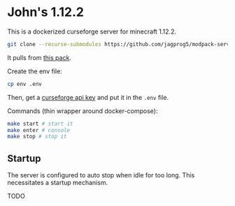 # John's 1.12.2

This is a dockerized curseforge server for minecraft 1.12.2.

```bash
git clone --recurse-submodules https://github.com/jagprog5/modpack-server
```

It pulls from [this pack](./modpack-client/).

Create the env file:

```bash
cp env .env
```

Then, get a [curseforge api key](https://console.curseforge.com/) and put it in the `.env` file.


Commands (thin wrapper around docker-compose):

```bash
make start # start it
make enter # console
make stop # stop it
```

## Startup

The server is configured to auto stop when idle for too long. This necessitates a startup mechanism.

TODO
